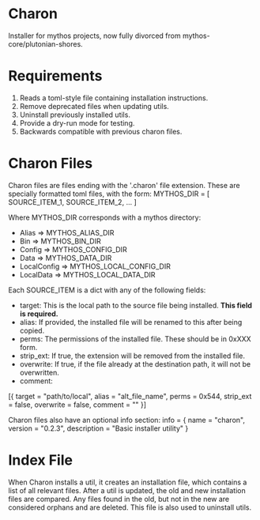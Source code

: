 # Charon
Installer for mythos projects, now fully divorced from mythos-core/plutonian-shores.

# Requirements
1. Reads a toml-style file containing installation instructions.
2. Remove deprecated files when updating utils.
3. Uninstall previously installed utils.
4. Provide a dry-run mode for testing.
5. Backwards compatible with previous charon files.

# Charon Files
Charon files are files ending with the '.charon' file extension. These are specially formatted toml files, with the form:
MYTHOS_DIR = [ SOURCE_ITEM\_1, SOURCE_ITEM_2, ... ]

Where MYTHOS_DIR corresponds with a mythos directory:
- Alias => MYTHOS_ALIAS_DIR
- Bin => MYTHOS_BIN_DIR
- Config => MYTHOS_CONFIG_DIR
- Data => MYTHOS_DATA_DIR
- LocalConfig => MYTHOS_LOCAL_CONFIG_DIR
- LocalData => MYTHOS_LOCAL_DATA_DIR

Each SOURCE_ITEM is a dict with any of the following fields:
- target: This is the local path to the source file being installed. **This field is required.**
- alias: If provided, the installed file will be renamed to this after being copied.
- perms: The permissions of the installed file. These should be in 0xXXX form.
- strip_ext: If true, the extension will be removed from the installed file.
- overwrite: If true, if the file already at the destination path, it will not be overwritten.
- comment: 

[{ target = \"path/to/local\", alias = \"alt_file_name\", perms = 0x544, strip_ext = false, overwrite = false, comment = \"\" }]

Charon files also have an optional info section:
info = { name = "charon", version = "0.2.3", description = "Basic installer utility" }

# Index File
When Charon installs a util, it creates an installation file, which contains a list of all relevant files. After a util is updated, the old and new installation files are compared. Any files found in the old, but not in the new are considered orphans and are deleted. This file is also used to uninstall utils.

